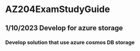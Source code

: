# AZ204ExamStudyGuide

## 1/10/2023 Develop for azure storage
### Develop solution that use azure cosmos DB storage
